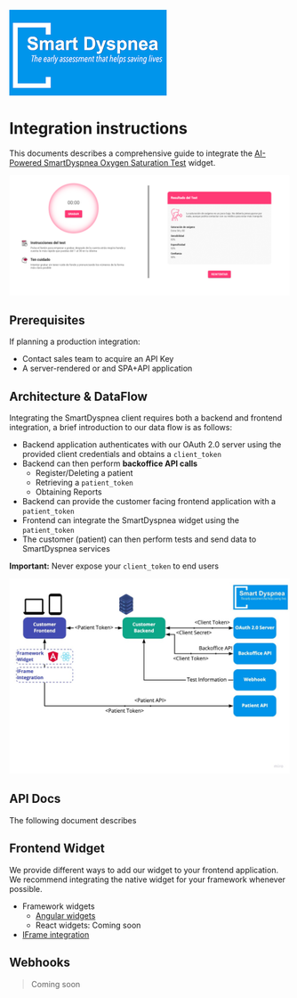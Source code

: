 ![](./logo.png)

# Integration instructions

This documents describes a comprehensive guide to integrate the [AI-Powered SmartDyspnea Oxygen Saturation Test](https://smartdyspnea.com) widget.

![](./screenshot.png)

## Prerequisites

If planning a production integration:

- Contact sales team to acquire an API Key
- A server-rendered or and SPA+API application

## Architecture & DataFlow

Integrating the SmartDyspnea client requires both a backend and frontend integration, a brief introduction to our data flow is as follows:

- Backend application authenticates with our OAuth 2.0 server using the provided client credentials and obtains a `client_token`
- Backend can then perform __backoffice API calls__
    - Register/Deleting a patient
    - Retrieving a `patient_token`
    - Obtaining Reports
- Backend can provide the customer facing frontend application with a `patient_token`
- Frontend can integrate the SmartDyspnea widget using the `patient_token`
- The customer (patient) can then perform tests and send data to SmartDyspnea services

__Important:__ Never expose your `client_token` to end users

![](./architecture.jpg)


## API Docs

The following document describes


## Frontend Widget

We provide different ways to add our widget to your frontend application. We recommend integrating the native widget for your framework whenever possible.

- Framework widgets
  - [Angular widgets](./angular-widgets/README.md)
  - React widgets: Coming soon
- [IFrame integration](./iframe-integration/)


## Webhooks

> Coming soon